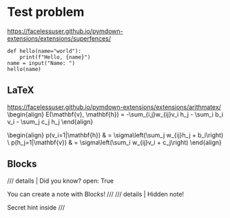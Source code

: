 # Test problem
https://facelessuser.github.io/pymdown-extensions/extensions/superfences/
```{.python #id linenums="1" title="Example code block"}
def hello(name="world"):
    print(f"Hello, {name}")
name = input("Name: ")
hello(name)
```
## LaTeX
https://facelessuser.github.io/pymdown-extensions/extensions/arithmatex/
\begin{align}
E(\mathbf{v}, \mathbf{h}) = -\sum_{i,j}w_{ij}v_i h_j - \sum_i b_i v_i - \sum_j c_j h_j
\end{align}

\begin{align}
    p(v_i=1|\mathbf{h}) & = \sigma\left(\sum_j w_{ij}h_j + b_i\right) \\
    p(h_j=1|\mathbf{v}) & = \sigma\left(\sum_i w_{ij}v_i + c_j\right)
\end{align}

## Blocks
/// details | Did you know?
    open: True

You can create a note with Blocks!
///
/// details | Hidden note!

Secret hint inside
///
